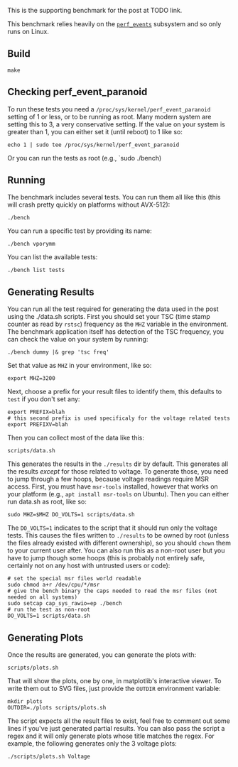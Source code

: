 This is the supporting benchmark for the post at TODO link.

This benchmark relies heavily on the [`perf_events`](http://man7.org/linux/man-pages/man2/perf_event_open.2.html) subsystem and so only runs on Linux.

## Build

    make

## Checking perf_event_paranoid

To run these tests you need a `/proc/sys/kernel/perf_event_paranoid` setting of 1 or less, or to be running as root. Many modern system are setting this to 3, a very conservative setting. If the value on your system is greater than 1, you can either set it (until reboot) to 1 like so:

    echo 1 | sudo tee /proc/sys/kernel/perf_event_paranoid

Or you can run the tests as root (e.g., `sudo ./bench)

## Running

The benchmark includes several tests. You can run them all like this (this will crash pretty quickly on platforms without AVX-512):

    ./bench

You can run a specific test by providing its name:

    ./bench vporymm

You can list the available tests:

    ./bench list tests


## Generating Results

You can run all the test required for generating the data used in the post using the ./data.sh scripts. First you should set your TSC (time stamp counter as read by `rstsc`) frequency as the `MHZ` variable in the environment. The benchmark application itself has detection of the TSC frequency, you can check the value on your system by running:

    ./bench dummy |& grep 'tsc freq'

Set that value as `MHZ` in your environment, like so:

    export MHZ=3200

Next, choose a prefix for your result files to identify them, this defaults to `test` if you don't set any:

    export PREFIX=blah
    # this second prefix is used specificaly for the voltage related tests
    export PREFIXV=blah

Then you can collect most of the data like this:

    scripts/data.sh

This generates the results in the `./results` dir by default. This generates all the results _except_ for those related to voltage. To generate those, you need to jump through a few hoops, because voltage readings require MSR access. First, you must have `msr-tools` installed, however that works on your platform (e.g., `apt install msr-tools` on Ubuntu). Then you can either run data.sh as root, like so:

    sudo MHZ=$MHZ DO_VOLTS=1 scripts/data.sh

The `DO_VOLTS=1` indicates to the script that it should run only the voltage tests. This causes the files written to `./results` to be owned by root (unless the files already existed with different ownership), so you should `chown` them to your current user after. You can also run this as a non-root user but you have to jump though some hoops (this is probably not entirely safe, certainly not on any host with untrusted users or code):

~~~
# set the special msr files world readable
sudo chmod a+r /dev/cpu/*/msr
# give the bench binary the caps needed to read the msr files (not needed on all systems)
sudo setcap cap_sys_rawio=ep ./bench
# run the test as non-root
DO_VOLTS=1 scripts/data.sh
~~~

## Generating Plots

Once the results are generated, you can generate the plots with:

    scripts/plots.sh

That will show the plots, one by one, in matplotlib's interactive viewer. To write them out to SVG files, just provide the `OUTDIR` environment variable:

~~~
mkdir plots
OUTDIR=./plots scripts/plots.sh
~~~

The script expects all the result files to exist, feel free to comment out some lines if you've just generated partial results. You can also pass the script a regex and it will only generate plots whose title matches the regex. For example, the following generates only the 3 voltage plots:

    ./scripts/plots.sh Voltage






    
